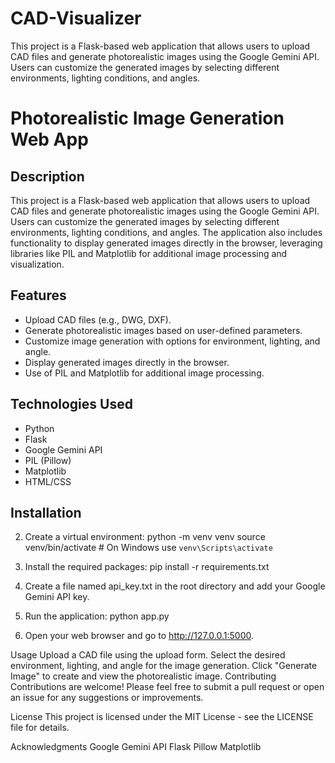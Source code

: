 # CAD-Visualizer
This project is a Flask-based web application that allows users to upload CAD files and generate photorealistic images using the Google Gemini API. Users can customize the generated images by selecting different environments, lighting conditions, and angles. 

# Photorealistic Image Generation Web App

## Description

This project is a Flask-based web application that allows users to upload CAD files and generate photorealistic images using the Google Gemini API. Users can customize the generated images by selecting different environments, lighting conditions, and angles. The application also includes functionality to display generated images directly in the browser, leveraging libraries like PIL and Matplotlib for additional image processing and visualization.

## Features

- Upload CAD files (e.g., DWG, DXF).
- Generate photorealistic images based on user-defined parameters.
- Customize image generation with options for environment, lighting, and angle.
- Display generated images directly in the browser.
- Use of PIL and Matplotlib for additional image processing.

## Technologies Used

- Python
- Flask
- Google Gemini API
- PIL (Pillow)
- Matplotlib
- HTML/CSS

## Installation

2. Create a virtual environment:
   python -m venv venv
source venv/bin/activate  # On Windows use `venv\Scripts\activate`

3. Install the required packages:
   pip install -r requirements.txt

4. Create a file named api_key.txt in the root directory and add your Google Gemini API key.

5. Run the application:
    python app.py

6. Open your web browser and go to http://127.0.0.1:5000.

Usage
Upload a CAD file using the upload form.
Select the desired environment, lighting, and angle for the image generation.
Click "Generate Image" to create and view the photorealistic image.
Contributing
Contributions are welcome! Please feel free to submit a pull request or open an issue for any suggestions or improvements.

License
This project is licensed under the MIT License - see the LICENSE file for details.

Acknowledgments
Google Gemini API
Flask
Pillow
Matplotlib   
